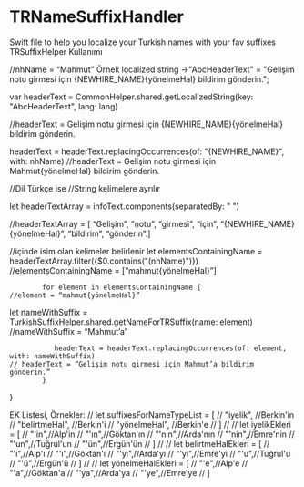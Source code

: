 # TRNameSuffixHandler
Swift file to help you localize your Turkish names with your fav suffixes
TRSuffixHelper Kullanımı

//nhName = “Mahmut”
Örnek localized string ->"AbcHeaderText" = "Gelişim notu girmesi için {NEWHIRE_NAME}{yönelmeHal} bildirim gönderin.";

var headerText = CommonHelper.shared.getLocalizedString(key: "AbcHeaderText", lang: lang)

//headerText = Gelişim notu girmesi için {NEWHIRE_NAME}{yönelmeHal} bildirim gönderin.

headerText = headerText.replacingOccurrences(of: "{NEWHIRE_NAME}", with: nhName)
//headerText = Gelişim notu girmesi için Mahmut{yönelmeHal} bildirim gönderin.

//Dil Türkçe ise
//String kelimelere ayrılır

let headerTextArray = infoText.components(separatedBy: " ")

//headerTextArray = [ “Gelişim”, “notu”, “girmesi”, “için”, “{NEWHIRE_NAME}{yönelmeHal}”, “bildirim”, “gönderin”.]

//içinde isim olan kelimeler belirlenir
let elementsContainingName = headerTextArray.filter({$0.contains("\(nhName)")})
//elementsContainingName = [“mahmut{yönelmeHal}”]
            
            for element in elementsContainingName {
	//element = “mahmut{yönelmeHal}”
                
let nameWithSuffix = TurkishSuffixHelper.shared.getNameForTRSuffix(name: element)
	//nameWithSuffix = “Mahmut’a”

               headerText = headerText.replacingOccurrences(of: element, with: nameWithSuffix)
	// headerText = “Gelişim notu girmesi için Mahmut’a bildirim gönderin.”
            }
}


EK Listesi, Örnekler:
//    let suffixesForNameTypeList = [
//        "iyelik", //Berkin'in
//        "belirtmeHal", //Berkin'i
//        "yönelmeHal", //Berkin'e
//    ]
//
//    let iyelikEkleri = [
//        "'in",//Alp'in
//        "'ın",//Göktan'ın
//        "'nın",//Arda'nın
//        "'nin",//Emre'nin
//        "'un",//Tuğrul'un
//        "'ün",//Ergün'ün
//    ]
//
//    let belirtmeHalEkleri = [
//        "'i",//Alp'i
//        "'ı",//Göktan'ı
//        "'yı",//Arda'yı
//        "'yi",//Emre'yi
//        "'u",//Tuğrul'u
//        "'ü",//Ergün'ü
//    ]
//
//    let yönelmeHalEkleri = [
//        "'e",//Alp'e
//        "'a",//Göktan'a
//        "'ya",//Arda'ya
//        "'ye",//Emre'ye
//    ]

